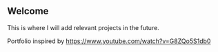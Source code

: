 ## Welcome

This is where I will add relevant projects in the future.

Portfolio inspired by https://www.youtube.com/watch?v=G8ZQo5S1db0
